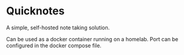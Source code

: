 # Quicknotes
A simple, self-hosted note taking solution.

Can be used as a docker container running on a homelab. Port can be configured in the docker compose file.